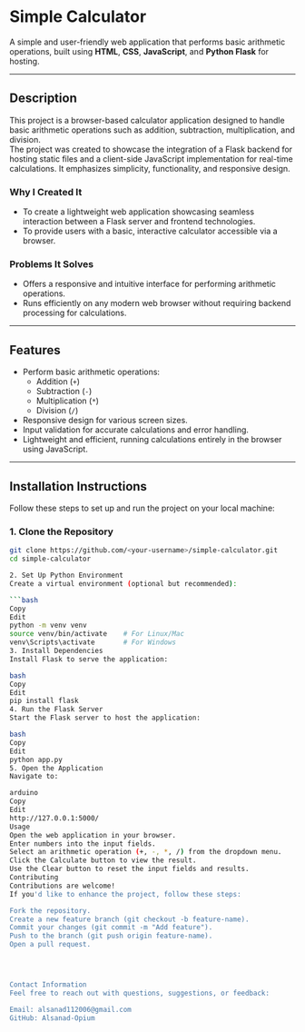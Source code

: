 # **Simple Calculator**

A simple and user-friendly web application that performs basic arithmetic operations, built using **HTML**, **CSS**, **JavaScript**, and **Python Flask** for hosting.

---

## **Description**

This project is a browser-based calculator application designed to handle basic arithmetic operations such as addition, subtraction, multiplication, and division.  
The project was created to showcase the integration of a Flask backend for hosting static files and a client-side JavaScript implementation for real-time calculations. It emphasizes simplicity, functionality, and responsive design.

### **Why I Created It**  
- To create a lightweight web application showcasing seamless interaction between a Flask server and frontend technologies.  
- To provide users with a basic, interactive calculator accessible via a browser.  

### **Problems It Solves**  
- Offers a responsive and intuitive interface for performing arithmetic operations.  
- Runs efficiently on any modern web browser without requiring backend processing for calculations.  

---

## **Features**
- Perform basic arithmetic operations:
  - Addition (`+`)
  - Subtraction (`-`)
  - Multiplication (`*`)
  - Division (`/`)
- Responsive design for various screen sizes.  
- Input validation for accurate calculations and error handling.  
- Lightweight and efficient, running calculations entirely in the browser using JavaScript.

---

## **Installation Instructions**

Follow these steps to set up and run the project on your local machine:

### **1. Clone the Repository**
```bash
git clone https://github.com/<your-username>/simple-calculator.git
cd simple-calculator

2. Set Up Python Environment
Create a virtual environment (optional but recommended):

```bash
Copy
Edit
python -m venv venv
source venv/bin/activate    # For Linux/Mac
venv\Scripts\activate       # For Windows
3. Install Dependencies
Install Flask to serve the application:

bash
Copy
Edit
pip install flask
4. Run the Flask Server
Start the Flask server to host the application:

bash
Copy
Edit
python app.py
5. Open the Application
Navigate to:

arduino
Copy
Edit
http://127.0.0.1:5000/
Usage
Open the web application in your browser.
Enter numbers into the input fields.
Select an arithmetic operation (+, -, *, /) from the dropdown menu.
Click the Calculate button to view the result.
Use the Clear button to reset the input fields and results.
Contributing
Contributions are welcome!
If you'd like to enhance the project, follow these steps:

Fork the repository.
Create a new feature branch (git checkout -b feature-name).
Commit your changes (git commit -m "Add feature").
Push to the branch (git push origin feature-name).
Open a pull request.




Contact Information
Feel free to reach out with questions, suggestions, or feedback:

Email: alsanad112006@gmail.com
GitHub: Alsanad-Opium

